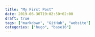 ```yaml
---
title: "My First Post"
date: 2019-06-30T19:02:50+02:00
draft: true
tags: ["markdown", "GitHub", "website"]
categories: ["hugo", "base16"]
---
```


